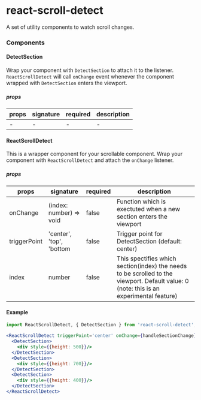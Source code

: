 # react-scroll-detect
A set of utility components to watch scroll changes.

### Components


#### DetectSection
Wrap your component with `DetectSection` to attach it to the listener. `ReactScrollDetect` will call `onChange` 
event whenever the component wrapped with `DetectSection` enters the viewport.

##### props
| props    | signature               | required       | description |
|------    | --------------         | ----           | ----------- |
| - | - | - | - |


#### ReactScrollDetect
This is a wrapper component for your scrollable component. Wrap your component with `ReactScrollDetect` and attach the `onChange` listener.

##### props
| props    | signature               | required       | description |
|------    | --------------         | ----           | ----------- |
| onChange | (index: number) => void | false           | Function which is exectuted when a new section enters the viewport |
| triggerPoint | 'center', 'top', 'bottom | false           | Trigger point for DetectSection (default: center) |
| index    | number                  | false           | This spectifies which section(index) the needs to be scrolled to the viewport. Default value: 0 (note: this is an experimental feature)  |


#### Example
```typescript
import ReactScrollDetect, { DetectSection } from 'react-scroll-detect';
```

```jsx
<ReactScrollDetect triggerPoint='center' onChange={handleSectionChange}>
  <DetectSection>
    <div style={{height: 500}}/>
  </DetectSection>
  <DetectSection>
    <div style={{height: 700}}/>
  </DetectSection>
  <DetectSection>
    <div style={{height: 400}}/>
  </DetectSection>
</ReactScrollDetect>
```
